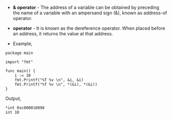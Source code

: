 * <b>& operator</b> - The address of a variable can be obtained by preceding the name of a variable with an ampersand sign (&), known as address-of operator. 

* <b>operator</b> - It is known as the dereference operator. When placed before an address, it returns the value at that address. 

* Example,

```
package main

import "fmt"

func main() {
	i := 10
	fmt.Printf("%T %v \n", &i, &i)
	fmt.Printf("%T %v \n", *(&i), *(&i))
}
```
Output,
```
*int 0xc000018098 
int 10
```
